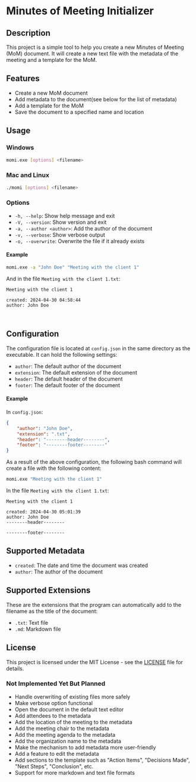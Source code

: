 # Minutes of Meeting Initializer

## Description

This project is a simple tool to help you create a new Minutes of Meeting (MoM) document. 
It will create a new text file with the metadata of the meeting and a template for the MoM.

## Features

- Create a new MoM document
- Add metadata to the document(see below for the list of metadata)
- Add a template for the MoM
- Save the document to a specified name and location

## Usage

### Windows

```bash
momi.exe [options] <filename> 
```

### Mac and Linux

```bash
./momi [options] <filename> 
```

### Options

- `-h, --help`: Show help message and exit
- `-V, --version`: Show version and exit
- `-a, --author <author>`: Add the author of the document
- `-v, --verbose`: Show verbose output
- `-o, --overwrite`: Overwrite the file if it already exists

#### Example

```bash
momi.exe -a "John Doe" "Meeting with the client 1"
```

And in the file `Meeting with the client 1.txt`:
```text
Meeting with the client 1

created: 2024-04-30 04:58:44
author: John Doe



```

## Configuration

The configuration file is located at `config.json` in the same directory as the executable.
It can hold the following settings:

- `author`: The default author of the document
- `extension`: The default extension of the document
- `header`: The default header of the document
- `footer`: The default footer of the document

#### Example

In `config.json`:
```json
{
    "author": "John Doe",
    "extension": ".txt",
    "header": "--------header--------",
    "footer": "--------footer--------"
}
```

As a result of the above configuration, the following bash command will create a file with the following content:

```bash
momi.exe "Meeting with the client 1"
```

In the file `Meeting with the client 1.txt`:
```text
Meeting with the client 1

created: 2024-04-30 05:01:39
author: John Doe
--------header--------

--------footer--------
```

## Supported Metadata

- `created`: The date and time the document was created
- `author`: The author of the document

## Supported Extensions

These are the extensions that the program can automatically add 
to the filename as the title of the document:

- `.txt`: Text file
- `.md`: Markdown file

## License

This project is licensed under the MIT License - see the [LICENSE](LICENSE) file for details.


### Not Implemented Yet But Planned

- Handle overwriting of existing files more safely
- Make verbose option functional
- Open the document in the default text editor
- Add attendees to the metadata
- Add the location of the meeting to the metadata
- Add the meeting chair to the metadata
- Add the meeting agenda to the metadata
- Add the organization name to the metadata
- Make the mechanism to add metadata more user-friendly
- Add a feature to edit the metadata
- Add sections to the template such as "Action Items", "Decisions Made", "Next Steps", "Conclusion", etc.
- Support for more markdown and text file formats
